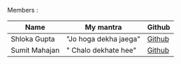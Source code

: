 Members :

| Name             | My mantra                                                   | Github                                              |
|------------------|-------------------------------------------------------------|-----------------------------------------------------|  
| Shloka Gupta     | "Jo hoga dekha jaega"                                       | [Github](https://github.com/chicken-biryani)        |
|Sumit Mahajan    |" Chalo dekhate hee"    |[Github](https://github.com/sumitmahajan2001)       |